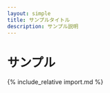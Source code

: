 ```yaml
---
layout: simple
title: サンプルタイトル
description: サンプル説明
---
```


# サンプル

{% include_relative import.md %}
